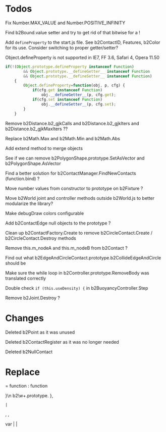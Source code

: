 # Todos

Fix Number.MAX_VALUE and Number.POSITIVE_INFINITY

Find b2Bound.value setter and try to get rid of that bitwise for a !

Add `defineProperty` to the start.js file. See b2ContactID, Features, b2Color for its use. Consider switching to proper getter/setter?

Object.defineProperty is not supported in IE7, FF 3.6, Safari 4, Opera 11.50


```javascript
if(!(Object.prototype.defineProperty instanceof Function)
		&& Object.prototype.__defineGetter__ instanceof Function
		&& Object.prototype.__defineSetter__ instanceof Function)
	{
		Object.defineProperty=function(obj, p, cfg) {
			if(cfg.get instanceof Function)
				obj.__defineGetter__(p, cfg.get);
			if(cfg.set instanceof Function)
				obj.__defineSetter__(p, cfg.set);
		}
	}
```

Remove b2Distance.b2_gjkCalls and b2Distance.b2_gjkIters and b2Distance.b2_gjkMaxIters ??

Replace b2Math.Max and b2Math.Min and b2Math.Abs

Add extend method to merge objects

See if we can remove b2PolygonShape.prototype.SetAsVector and b2PolygonShape.AsVector

Find a better solution for b2ContactManager.FindNewContacts (function.bind) ?

Move number values from constructor to prototype on b2Fixture ?

Move b2World joint and controller methods outside b2World.js to better modularize the library?

Make debugDraw colors configurable

Add b2ContactEdge null objects to the prototype ?

Clean up b2ContactFactory.Create to remove b2CircleContact.Create / b2CircleContact.Destroy methods

Remove this.m_nodeA and this.m_nodeB from b2Contact ?

Find out what b2EdgeAndCircleContact.prototype.b2CollideEdgeAndCircle should be

Make sure the while loop in b2Controller.prototype.RemoveBody was translated correctly

Double check `if (this.useDensity) {` in b2BuoyancyController.Step

Remove b2Joint.Destroy ?


# Changes

Deleted b2Point as it was unused

Deleted b2ContactRegister as it was no longer needed

Deleted b2NullContact


# Replace

= function
: function

\}\n	b2\w+\.prototype\.
},

	|

,
,

var |
	|
